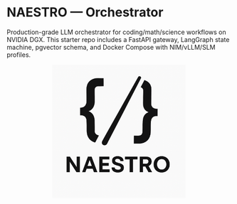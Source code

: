 # NAESTRO — Orchestrator

Production-grade LLM orchestrator for coding/math/science workflows on NVIDIA DGX.
This starter repo includes a FastAPI gateway, LangGraph state machine, pgvector schema,
and Docker Compose with NIM/vLLM/SLM profiles.

<p align="center">
  <img src="docs/naestro-logo.png" alt="Naestro Logo" width="300"/>
</p>
